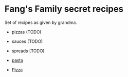 # Fang's Family secret recipes

Set of recipes as given by grandma.

- pizzas (TODO)
- sauces (TODO)
- spreads (TODO)

- [pasta](./pasta.md)
- [Pizza](./pizza.md)